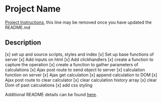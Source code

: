 # Project Name

[Project Instructions](./INSTRUCTIONS.md), this line may be removed once you have updated the README.md

## Description

[x] set up and source scripts, styles and index
[x] Set up base functions of server
[x] Add inputs on html
[x] Add clickhandlers
[x] create a function to capture the operation
[x] create a function to gather parameters of calculations
[x] Ajax post route to send object to server
[x] calculation function on server
[x] Ajax get calculation
[x] append calculation to DOM
[x] Ajax post route to clear calculator
[x] clear calculation history array
[x] clear Dom of past calculations
[x] add css styling



Additional README details can be found [here](https://github.com/PrimeAcademy/readme-template/blob/master/README.md).
